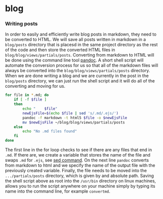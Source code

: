 # blog


### Writing posts

In order to easily and efficiently write blog posts in markdown, they need to be converted to HTML. We will save all posts written in markdown in a `blog/posts` directory that is placesd in the same project directory as the rest of the code and then store the converted HTML files in `blog/blog/views/partials/posts`. Converting from markdown to HTML will be done using the command line tool [pandoc](https://pandoc.org/MANUAL.html). A short shell script will automate the conversion process for us so that all of the markdown files will always be converted into the `blog/blog/views/partials/posts` directory. When we are done writing a blog and we are currently in the post in the `blog/posts` directory, we can just run the shell script and it will do all of the converting and moving for us.

``` sh
for file in *.md; do
	if [ -f $file ]
	then
        echo "    $file"
        newEjsFile=$(echo $file | sed 's/.md/.ejs/')
		pandoc -f markdown -t html5 $file -o $newEjsFile
		mv $newEjsFile ~/blog/blog/views/partials/posts
	else
        echo "No .md files found"
    fi
done
```

The first line in the for loop checks to see if there are any files that end in `.md`. If there are, we create a variable that stores the name of the file and swaps `.md` for `.ejs`, see [sed command](https://www.howtogeek.com/666395/how-to-use-the-sed-command-on-linux/). On the next line `pandoc` converts from markdown to html and we specify the name of the output file with the previously created variable. Finally, the file needs to be moved into the `.../partials/posts` directory, which is given by and absolute path. Saving the shell script above as root into the `/usr/bin` directory on linux machines, allows you to run the script anywhere on your machine simply by typing its name into the command line, for example `convertmd`.

